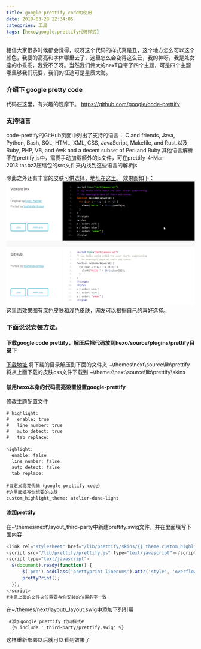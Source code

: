 ```yaml
---
title: google prettify code的使用
date: 2019-03-28 22:34:05
categories: 工具
tags: [hexo,google,prettify代码样式]
---
```


<p id="div-border-left-purple">相信大家很多时候都会觉得，哎呀这个代码的样式真是丑，这个地方怎么可以这个颜色，我要的高亮和字体哪里去了，这里怎么会变得这么丑，我的神呀，我是处女座的小乖乖，我受不了呀。当然我们伟大的nexT自带了四个主题，可是四个主题哪里够我们玩耍，我们的征途可是星辰大海。</p>
<!--more-->

### 介绍下 google pretty code
代码在这里，有兴趣的观摩下。
<https://github.com/google/code-prettify>

### 支持语言
code-prettify的GitHub页面中列出了支持的语言：
C and friends, Java, Python, Bash, SQL, HTML, XML, CSS, JavaScript, Makefile, and Rust.以及Ruby, PHP, VB, and Awk and a decent subset of Perl and Ruby
其他语言解析不在prettify.js中，需要手动加载额外的js文件，可在prettify-4-Mar-2013.tar.bz2压缩包的src文件夹内找到这些语言的解析js

除此之外还有丰富的皮肤可供选择，地址在[这里](https://jmblog.github.io/color-themes-for-google-code-prettify/)。
效果图如下：
![效果图](google-prettify/theme.png)
这里面效果图有深色皮肤和浅色皮肤，网友可以根据自己的喜好选择。

### 下面说说安装方法。

#### 下载google code prettify，解压后把代码放到hexo/source/plugins/prettify目录下
[下载地址](https://raw.githubusercontent.com/google/code-prettify/master/distrib/prettify-small.zip)
将下载的目录解压到下面的文件夹
~\themes\next\source\lib\prettify
将从上面下载的皮肤css文件下载到
~\themes\next\source\lib\prettify\skins

#### 禁用hexo本身的代码高亮设置设置google-prettify
修改主题配置文件
```
# highlight:
#   enable: true
#   line_number: true
#   auto_detect: true
#   tab_replace:

highlight:
  enable: false
  line_number: false
  auto_detect: false
  tab_replace:

#自定义高亮代码（google prettify code）
#这里面填写你想要的皮肤
custom_highlight_theme: atelier-dune-light
```
#### 添加prettify
在~\themes\next\layout\_third-party中新建prettify.swig文件，并在里面填写下面内容
```javascript
<link rel="stylesheet" href="/lib/prettify/skins/{{ theme.custom_highlight_theme }}.css" type="text/css">
<script src="/lib/prettify/prettify.js" type="text/javascript"></script>
<script type="text/javascript">
  $(document).ready(function() {
      $('pre').addClass('prettyprint linenums').attr('style', 'overflow:auto;');
      prettyPrint();
  });
</script>
#注意上面的文件夹位置要与你安装的位置名字一致
```
在~/themes/next/layout/_layout.swig中添加下列引用
```html
 #添加google prettify 代码样式#
  {% include '_third-party/prettify.swig' %}
```
这样重新部署以后就可以看到效果了